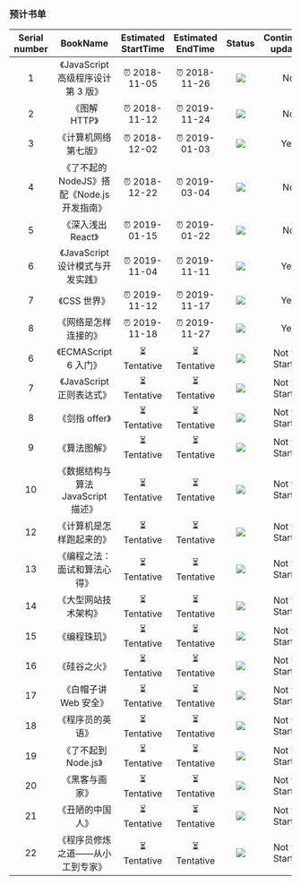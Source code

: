 ### 预计书单

| Serial number |                  BookName                   | Estimated StartTime | Estimated EndTime |                        Status                         | Continually updated |
| :-----------: | :-----------------------------------------: | :-----------------: | :---------------: | :---------------------------------------------------: | :-----------------: |
|       1       |     《JavaScript 高级程序设计 第 3 版》     |    ⏰ 2018-11-05    |   ⏰ 2018-11-26   |   ![](https://img.shields.io/badge/FINISH-blue.svg)   |         No          |
|       2       |                《图解 HTTP》                |    ⏰ 2018-11-12    |   ⏰ 2019-11-24   |   ![](https://img.shields.io/badge/FINISH-blue.svg)   |         No          |
|       3       |            《计算机网络 第七版》            |    ⏰ 2018-12-02    |   ⏰ 2019-01-03   | ![](https://img.shields.io/badge/READING-yellow.svg)  |         Yes         |
|       4       | 《了不起的 NodeJS》搭配《Node.js 开发指南》 |    ⏰ 2018-12-22    |   ⏰ 2019-03-04   | ![](https://img.shields.io/badge/READING-yellow.svg)  |         No          |
|       5       |             《深入浅出 React》              |    ⏰ 2019-01-15    |   ⏰ 2019-01-22   | ![](https://img.shields.io/badge/READING-yellow.svg)  |         No          |
|       6       |      《JavaScript 设计模式与开发实践》      |    ⏰ 2019-11-04    |   ⏰ 2019-11-11   | ![](https://img.shields.io/badge/UNREAD-inactive.svg) |         Yes         |
|       7       |                《CSS 世界》                 |    ⏰ 2019-11-12    |   ⏰ 2019-11-17   | ![](https://img.shields.io/badge/UNREAD-inactive.svg) |         Yes         |
|       8       |            《网络是怎样连接的》             |    ⏰ 2019-11-18    |   ⏰ 2019-11-27   | ![](https://img.shields.io/badge/UNREAD-inactive.svg) |         Yes         |
|       6       |            《ECMAScript 6 入门》            |     ⏳Tentative     |    ⏳Tentative    | ![](https://img.shields.io/badge/UNREAD-inactive.svg) |   Not yet Started   |
|       7       |          《JavaScript 正则表达式》          |     ⏳Tentative     |    ⏳Tentative    | ![](https://img.shields.io/badge/UNREAD-inactive.svg) |   Not yet Started   |
|       8       |               《剑指 offer》                |     ⏳Tentative     |    ⏳Tentative    | ![](https://img.shields.io/badge/UNREAD-inactive.svg) |   Not yet Started   |
|       9       |                《算法图解》                 |     ⏳Tentative     |    ⏳Tentative    | ![](https://img.shields.io/badge/UNREAD-inactive.svg) |   Not yet Started   |
|      10       |     《数据结构与算法 JavaScript 描述》      |     ⏳Tentative     |    ⏳Tentative    | ![](https://img.shields.io/badge/UNREAD-inactive.svg) |   Not yet Started   |
|      12       |          《计算机是怎样跑起来的》           |     ⏳Tentative     |    ⏳Tentative    | ![](https://img.shields.io/badge/UNREAD-inactive.svg) |   Not yet Started   |
|      13       |        《编程之法：面试和算法心得》         |     ⏳Tentative     |    ⏳Tentative    | ![](https://img.shields.io/badge/UNREAD-inactive.svg) |   Not yet Started   |
|      14       |            《大型网站技术架构》             |     ⏳Tentative     |    ⏳Tentative    | ![](https://img.shields.io/badge/UNREAD-inactive.svg) |   Not yet Started   |
|      15       |                《编程珠玑》                 |     ⏳Tentative     |    ⏳Tentative    | ![](https://img.shields.io/badge/UNREAD-inactive.svg) |   Not yet Started   |
|      16       |                《硅谷之火》                 |     ⏳Tentative     |    ⏳Tentative    | ![](https://img.shields.io/badge/UNREAD-inactive.svg) |   Not yet Started   |
|      17       |            《白帽子讲 Web 安全》            |     ⏳Tentative     |    ⏳Tentative    | ![](https://img.shields.io/badge/UNREAD-inactive.svg) |   Not yet Started   |
|      18       |              《程序员的英语》               |     ⏳Tentative     |    ⏳Tentative    | ![](https://img.shields.io/badge/UNREAD-inactive.svg) |   Not yet Started   |
|      19       |            《了不起到 Node.js》             |     ⏳Tentative     |    ⏳Tentative    | ![](https://img.shields.io/badge/UNREAD-inactive.svg) |   Not yet Started   |
|      20       |               《黑客与画家》                |     ⏳Tentative     |    ⏳Tentative    | ![](https://img.shields.io/badge/UNREAD-inactive.svg) |   Not yet Started   |
|      21       |              《丑陋的中国人》               |     ⏳Tentative     |    ⏳Tentative    | ![](https://img.shields.io/badge/UNREAD-inactive.svg) |   Not yet Started   |
|      22       |      《程序员修炼之道——从小工到专家》       |     ⏳Tentative     |    ⏳Tentative    | ![](https://img.shields.io/badge/UNREAD-inactive.svg) |   Not yet Started   |
